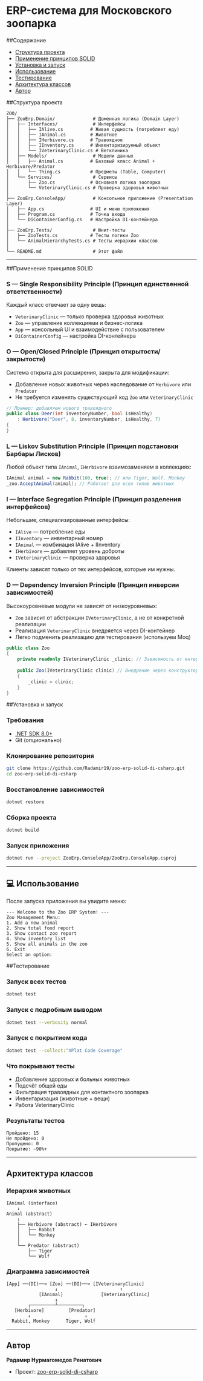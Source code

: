 # ERP-система для Московского зоопарка

##Содержание
- [Структура проекта](#структура-проекта)
- [Применение принципов SOLID](#применение-принципов-solid)
- [Установка и запуск](#установка-и-запуск)
- [Использование](#использование)
- [Тестирование](#тестирование)
- [Архитектура классов](#архитектура-классов)
- [Автор](#автор)

##Структура проекта

```
ZOO/
├── ZooErp.Domain/              # Доменная логика (Domain Layer)
│   ├── Interfaces/             # Интерфейсы
│   │   ├── IAlive.cs          # Живая сущность (потребляет еду)
│   │   ├── IAnimal.cs         # Животное
│   │   ├── IHerbivore.cs      # Травоядное
│   │   ├── IInventory.cs      # Инвентаризируемый объект
│   │   └── IVeterinaryClinic.cs # Ветклиника
│   ├── Models/                 # Модели данных
│   │   ├── Animal.cs          # Базовый класс Animal + Herbivore/Predator
│   │   └── Thing.cs           # Предметы (Table, Computer)
│   └── Services/               # Сервисы
│       ├── Zoo.cs             # Основная логика зоопарка
│       └── VeterinaryClinic.cs # Проверка здоровья животных
│
├── ZooErp.ConsoleApp/          # Консольное приложение (Presentation Layer)
│   ├── App.cs                 # UI и меню приложения
│   ├── Program.cs             # Точка входа
│   └── DiContainerConfig.cs   # Настройка DI-контейнера
│
├── ZooErp.Tests/               # Юнит-тесты
│   ├── ZooTests.cs            # Тесты логики Zoo
│   └── AnimalHierarchyTests.cs # Тесты иерархии классов
│
└── README.md                   # Этот файл
```

---

##Применение принципов SOLID

### **S** — Single Responsibility Principle (Принцип единственной ответственности)
Каждый класс отвечает за одну вещь:
- `VeterinaryClinic` — только проверка здоровья животных
- `Zoo` — управление коллекциями и бизнес-логика
- `App` — консольный UI и взаимодействие с пользователем
- `DiContainerConfig` — настройка DI-контейнера

### **O** — Open/Closed Principle (Принцип открытости/закрытости)
Система открыта для расширения, закрыта для модификации:
- Добавление новых животных через наследование от `Herbivore` или `Predator`
- Не требуется изменять существующий код `Zoo` или `VeterinaryClinic`

```csharp
// Пример: добавляем нового травоядного
public class Deer(int inventoryNumber, bool isHealthy)
    : Herbivore("Deer", 8, inventoryNumber, isHealthy, 7)
{
}
```

### **L** — Liskov Substitution Principle (Принцип подстановки Барбары Лисков)
Любой объект типа `IAnimal`, `IHerbivore` взаимозаменяем в коллекциях:
```csharp
IAnimal animal = new Rabbit(100, true); // или Tiger, Wolf, Monkey
_zoo.AcceptAnimal(animal); // Работает для всех типов животных
```

### **I** — Interface Segregation Principle (Принцип разделения интерфейсов)
Небольшие, специализированные интерфейсы:
- `IAlive` — потребление еды
- `IInventory` — инвентарный номер
- `IAnimal` — комбинация IAlive + IInventory
- `IHerbivore` — добавляет уровень доброты
- `IVeterinaryClinic` — проверка здоровья

Клиенты зависят только от тех интерфейсов, которые им нужны.

### **D** — Dependency Inversion Principle (Принцип инверсии зависимостей)
Высокоуровневые модули не зависят от низкоуровневых:
- `Zoo` зависит от абстракции `IVeterinaryClinic`, а не от конкретной реализации
- Реализация `VeterinaryClinic` внедряется через DI-контейнер
- Легко подменить реализацию для тестирования (используем Moq)

```csharp
public class Zoo
{
    private readonly IVeterinaryClinic _clinic; // Зависимость от интерфейса
    
    public Zoo(IVeterinaryClinic clinic) // Внедрение через конструктор
    {
        _clinic = clinic;
    }
}
```

##Установка и запуск

### Требования
- [.NET SDK 8.0+](https://dotnet.microsoft.com/download)
- Git (опционально)

### Клонирование репозитория
```bash
git clone https://github.com/Radamir19/zoo-erp-solid-di-csharp.git
cd zoo-erp-solid-di-csharp
```

### Восстановление зависимостей
```bash
dotnet restore
```

### Сборка проекта
```bash
dotnet build
```

### Запуск приложения
```bash
dotnet run --project ZooErp.ConsoleApp/ZooErp.ConsoleApp.csproj
```

---

## 💻 Использование

После запуска приложения вы увидите меню:

```
--- Welcome to the Zoo ERP System! ---
Zoo Management Menu:
1. Add a new animal
2. Show total food report
3. Show contact zoo report
4. Show inventory list
5. Show all animals in the zoo
6. Exit
Select an option:
```

##Тестирование

### Запуск всех тестов
```bash
dotnet test
```

### Запуск с подробным выводом
```bash
dotnet test --verbosity normal
```

### Запуск с покрытием кода
```bash
dotnet test --collect:"XPlat Code Coverage"
```

### Что покрывают тесты
-  Добавление здоровых и больных животных
-  Подсчёт общей еды
-  Фильтрация травоядных для контактного зоопарка
-  Инвентаризация (животные + вещи)
-  Работа VeterinaryClinic

### Результаты тестов
```
Пройдено: 15
Не пройдено: 0
Пропущено: 0
Покрытие: ~90%+
```

---

## Архитектура классов

### Иерархия животных

```
IAnimal (interface)
    ↓
Animal (abstract)
    ↓
    ├── Herbivore (abstract) ← IHerbivore
    │   ├── Rabbit
    │   └── Monkey
    │
    └── Predator (abstract)
        ├── Tiger
        └── Wolf
```

### Диаграмма зависимостей

```
[App] ──(DI)──> [Zoo] ──(DI)──> [IVeterinaryClinic]
                  ↓                       ↑
            [IAnimal]              [VeterinaryClinic]
                  ↓
        ┌─────────┴─────────┐
   [Herbivore]         [Predator]
        ↓                    ↓
  Rabbit, Monkey      Tiger, Wolf
```

---

## Автор

**Радамир Нурмагомедов Ренатович**
- Проект: [zoo-erp-solid-di-csharp](https://github.com/Radamir19/zoo-erp-solid-di-csharp)
